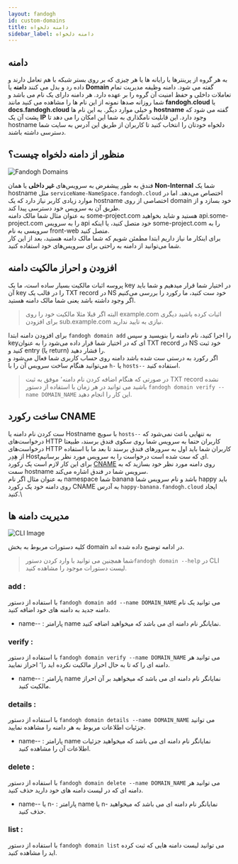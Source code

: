 ```yaml
---
layout: fandogh
id: custom-domains
title: دامنه دلخواه‌
sidebar_label: دامنه دلخواه
---
```


## دامنه
به هر گروه از پرینترها یا رایانه ها یا هر چیزی که بر روی بستر شبکه  با هم تعامل دارند و داده رد و بدل می کنند **دامنه** یا **Domain** گفته می شود.
دامنه وظیفه مدیریت تمام تعاملات داخلی و حفظ امنیت آن گروه را بر عهده دارد.
هر دامنه دارای یک نام می باشد و شما روزانه صدها نمونه از این نام ها را مشاهده می کنید مانند **fandogh.cloud** یا **docs.fandogh.cloud** و خیلی موارد دیگر. به این نام ها **hostname** گفته می شود که پشت آن یک **IP** وجود دارد.
این قابلیت نامگذاری به شما این امکان را می دهد تا hostname دلخواه خودتان را انتخاب کنید تا کاربران از طریق این آدرس به سایت شما دسترسی داشته باشند.

## منظور از دامنه دلخواه چیست؟
![Fandogh Domains](/img/docs/domains.png "Fandogh Domains")

فندق به طور پیشفرض به سرویس‌های **غیر داخلی** یا همان **Non-Internal** شما یک hostname مثل
 `serviceName-NameSpace.fandogh.cloud` اختصاص می‌دهد. اما در موارد زیادی کاربر نیاز دارد که یک hostname اختصاصی از روی domain خود بسازد و از طریق آن به سرویس خود دسترسی پیدا کند.\
به عنوان مثال  شما مالک دامنه some-project.com ‌هستید و شاید بخواهید api.some-project.com را به سرویس api خود متصل کنید، یا اینکه some-project.com را به سرویسی به نام front-web متصل کنید.\
برای اینکار ما نیاز داریم ابتدا مطمئن شویم که شما مالک دامنه هستید، بعد از این کار شما می‌توانید از دامنه به راحتی برای سرویس‌های خود استفاده کنید.
## افزودن و احراز مالکیت دامنه
پروسه اثبات مالکیت بسیار ساده است، ما یک key در اختیار شما قرار میدهیم و شما باید آن key را در قالب یک TXT record در NS خود ست کنید، ما رکورد را بررسی می‌کنیم اگر وجود داشته باشد یعنی شما مالک دامنه هستید.

> البته اگر قبلا مثلا مالکیت خود را روی example.com اثبات کرده باشید
> دیگری برای افزودن sub.example.com نیازی به تایید ندارید.

برای افزودن دامنه ابتدا `fandogh domain add` را اجرا کنید، نام دامنه را بنویسید و سپس keyای که در اختیار شما قرار داده می‌شود را به عنوان TXT record در NS خود ثبت کنید و entry (یا return) را فشار دهید.\
اگر رکورد به درستی ست شده باشد دامنه روی حساب کاربری شما فعال می‌شود و می‌توانید هنگام ساخت سرویس آن را با `h-` یا `hosts--` استفاده کنید.

> در صورتی که هنگام اضافه کردن نام دامنه٬ موفق به ثبت TXT record نشده باشید می توانید در هر زمان با استفاده از دستور `fandogh domain verify --name DOMAIN_NAME` این کار را انجام دهید.

## ساخت رکورد CNAME
ست کردن نام دامنه یا Hostname با سویچ `hosts--` به تنهایی باعث نمی‌شود که درخواست‌های HTTP کاربران حتما به سرویس شما روی سکوی فندق برسند، طبیعتا درخواست‌های HTTP کاربران شما باید اول به سرور‌های فندق برسند تا بعد ما با استفاده از هِدِر Hostای که ست شده است درخواست را به سرویس مورد نظر برسانیم.\
برای این کار لازم است یک رکورد [CNAME](https://en.wikipedia.org/wiki/CNAME_record) روی دامنه مورد نظر خود بسازید که به سمت hostname سرویس شما در فندق اشاره می‌کند.\
به عنوان مثال اگر نام namespace شما banana باشد و نام سرویس شما happy باید روی دامنه خود یک رکورد CNAME به آدرس
`happy-banana.fandogh.cloud` ایجاد کنید.\



##  مدیریت دامنه ها
![ CLI Image](/img/docs/cli_image.png "CLI Image")

کلیه دستورات مربوط به بخش domain در ادامه توضیح داده شده اند.

>شما همچنین می توانید با وارد کردن دستور`fandogh domain --help` در CLI لیست دستورات موجود را مشاهده کنید.

###  add :
با استفاده از دستور  `fandogh domain add --name DOMAIN_NAME`  می توانید یک نام دامنه جدید به دامنه های خود اضافه کنید.
* name-- :
پارامتر name نمایانگر نام دامنه ای می باشد که میخواهید اضافه کنید.

###  verify :
با استفاده از دستور `fandogh domain verify --name DOMAIN_NAME` می توانید هر دامنه ای را که تا به حال احراز مالکیت نکرده اید را٬ احراز نمایید.
* name-- :
پارامتر name نمایانگر نام دامنه ای می باشد که میخواهید بر آن احراز مالکیت کنید.
###  details :
با استفاده از دستور `fandogh domain details --name DOMAIN_NAME` می توانید جزئیات اطلاعات مربوط به هر دامنه را مشاهده نمایید.
* name-- :
پارامتر name نمایانگر نام دامنه ای می باشد که میخواهید جزئیات اطلاعات آن را مشاهده کنید.
###  delete :
با استفاده از دستور `fandogh domain delete --name DOMAIN_NAME` می توانید هر دامنه ای که در لیست دامنه های خود دارید حذف کنید.
* name-- یا n- :
پارامتر name یا n- نمایانگر نام دامنه ای می باشد که میخواهید حذف کنید.
###  list :
با استفاده از دستور `fandogh domain list` می توانید لیست دامنه هایی که ثبت کرده اید را مشاهده کنید.
